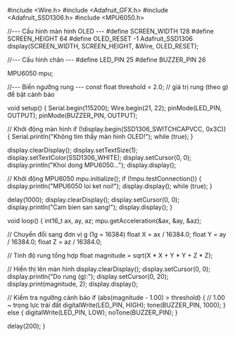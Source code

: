 #include <Wire.h>
#include <Adafruit_GFX.h>
#include <Adafruit_SSD1306.h>
#include <MPU6050.h>

//--- Cấu hình màn hình OLED ---
#define SCREEN_WIDTH 128
#define SCREEN_HEIGHT 64
#define OLED_RESET -1
Adafruit_SSD1306 display(SCREEN_WIDTH, SCREEN_HEIGHT, &Wire, OLED_RESET);

//--- Cấu hình chân ---
#define LED_PIN 25
#define BUZZER_PIN 26

MPU6050 mpu;

//--- Biến ngưỡng rung ---
const float threshold = 2.0;  // giá trị rung (theo g) để bật cảnh báo

void setup() {
  Serial.begin(115200);
  Wire.begin(21, 22);
  pinMode(LED_PIN, OUTPUT);
  pinMode(BUZZER_PIN, OUTPUT);

  // Khởi động màn hình
  if (!display.begin(SSD1306_SWITCHCAPVCC, 0x3C)) {
    Serial.println("Không tìm thấy màn hình OLED!");
    while (true);
  }

  display.clearDisplay();
  display.setTextSize(1);
  display.setTextColor(SSD1306_WHITE);
  display.setCursor(0, 0);
  display.println("Khoi dong MPU6050...");
  display.display();

  // Khởi động MPU6050
  mpu.initialize();
  if (!mpu.testConnection()) {
    display.println("MPU6050 loi ket noi!");
    display.display();
    while (true);
  }

  delay(1000);
  display.clearDisplay();
  display.setCursor(0, 0);
  display.println("Cam bien san sang!");
  display.display();
}

void loop() {
  int16_t ax, ay, az;
  mpu.getAcceleration(&ax, &ay, &az);

  // Chuyển đổi sang đơn vị g (1g = 16384)
  float X = ax / 16384.0;
  float Y = ay / 16384.0;
  float Z = az / 16384.0;

  // Tính độ rung tổng hợp
  float magnitude = sqrt(X * X + Y * Y + Z * Z);

  // Hiển thị lên màn hình
  display.clearDisplay();
  display.setCursor(0, 0);
  display.println("Do rung (g):");
  display.setCursor(0, 20);
  display.print(magnitude, 2);
  display.display();

  // Kiểm tra ngưỡng cảnh báo
  if (abs(magnitude - 1.00) > threshold) { // 1.00 ~ trọng lực trái đất
    digitalWrite(LED_PIN, HIGH);
    tone(BUZZER_PIN, 1000);
  } else {
    digitalWrite(LED_PIN, LOW);
    noTone(BUZZER_PIN);
  }

  delay(200);
}
